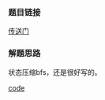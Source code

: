 ### 题目链接
<a href="http://acm.hdu.edu.cn/showproblem.php?pid=1429">传送门</a>

### 解题思路
状态压缩bfs，还是很好写的。

<a href="https://github.com/xuziye0327/acm/blob/master/hdu/1429/main.cpp">code</a>